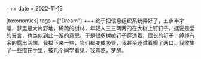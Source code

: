 +++
date = 2022-11-13

[taxonomies]
tags = ["Dream"]
+++ 
终于把信息组织系统弄好了，五点半才睡，梦里是大片野地，稀疏的树林，年轻人三三两两的在大树上钉钉子，据说是爱的誓言，也类似到此一游的意思。于是很多树被钉子穿透着，很长的钉子，绰绰有余的露出两端，我拔下来一些，它们都变成吸管，我甚至还试着嘬了两口。我收集了一些攥在手里，被几个同学看见，我羞煞，梦醒。
<!-- more -->